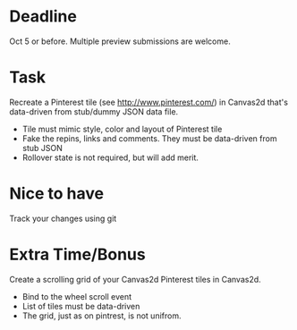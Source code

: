 # Deadline

Oct 5 or before.  Multiple preview submissions are welcome.

# Task

Recreate a Pinterest tile (see http://www.pinterest.com/) in Canvas2d that's data-driven from stub/dummy JSON data file.

- Tile must mimic style, color and layout of Pinterest tile
- Fake the repins, links and comments.  They must be data-driven from stub JSON
- Rollover state is not required, but will add merit.

# Nice to have

Track your changes using git


# Extra Time/Bonus

Create a scrolling grid of your Canvas2d Pinterest tiles in Canvas2d.

- Bind to the wheel scroll event
- List of tiles must be data-driven
- The grid, just as on pintrest, is not unifrom.
